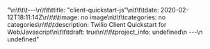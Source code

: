 "\n\t\t\t---\n\t\t\ttitle: \"client-quickstart-js\"\n\t\t\tdate: 2020-02-12T18:11:14Z\n\t\t\timage: no image\n\t\t\tcategories: no categories\n\t\t\tdescription: Twilio Client Quickstart for Web/Javascript\n\t\t\tdraft: true\n\t\t\tproject_info: undefined\n      ---\n      undefined"